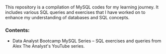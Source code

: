 This repository is a compilation of MySQL codes for my learning journey. It includes various SQL queries and exercises that I have worked on to enhance my understanding of databases and SQL concepts.

### Contents:
- Data Analyst Bootcamp MySQL Series – SQL exercises and queries from Alex The Analyst's YouTube series.
